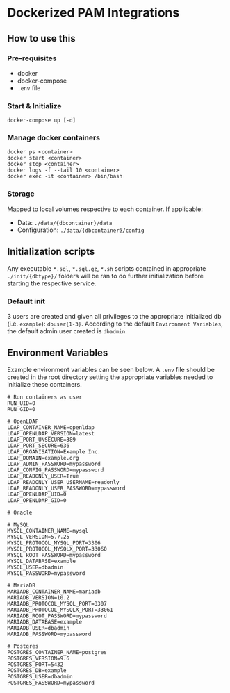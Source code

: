 # Dockerized PAM Integrations

## How to use this
### Pre-requisites
- docker
- docker-compose
- `.env` file

### Start & Initialize
```
docker-compose up [-d]
```

### Manage docker containers
```
docker ps <container>
docker start <container>
docker stop <container>
docker logs -f --tail 10 <container>
docker exec -it <container> /bin/bash
```

### Storage
Mapped to local volumes respective to each container. If applicable:
- Data: `./data/{dbcontainer}/data`
- Configuration: `./data/{dbcontainer}/config`

## Initialization scripts
Any executable `*.sql`, `*.sql.gz`, `*.sh` scripts contained in appropriate `./init/{dbtype}/` folders will be ran to do further initialization before starting the respective service.

### Default init
3 users are created and given all privileges to the appropriate initialized db (i.e. `example`): `dbuser{1-3}`. According to the default `Environment Variables`, the default admin user created is `dbadmin`.

## Environment Variables
Example environment variables can be seen below. A `.env` file should be created in the root directory setting the appropriate variables needed to initialize these containers.
```
# Run containers as user
RUN_UID=0
RUN_GID=0

# OpenLDAP
LDAP_CONTAINER_NAME=openldap
LDAP_OPENLDAP_VERSION=latest
LDAP_PORT_UNSECURE=389
LDAP_PORT_SECURE=636
LDAP_ORGANISATION=Example Inc.
LDAP_DOMAIN=example.org
LDAP_ADMIN_PASSWORD=mypassword
LDAP_CONFIG_PASSWORD=mypassword
LDAP_READONLY_USER=True
LDAP_READONLY_USER_USERNAME=readonly
LDAP_READONLY_USER_PASSWORD=mypassword
LDAP_OPENLDAP_UID=0
LDAP_OPENLDAP_GID=0

# Oracle

# MySQL
MYSQL_CONTAINER_NAME=mysql
MYSQL_VERSION=5.7.25
MYSQL_PROTOCOL_MYSQL_PORT=3306
MYSQL_PROTOCOL_MYSQLX_PORT=33060
MYSQL_ROOT_PASSWORD=mypassword
MYSQL_DATABASE=example
MYSQL_USER=dbadmin
MYSQL_PASSWORD=mypassword

# MariaDB
MARIADB_CONTAINER_NAME=mariadb
MARIADB_VERSION=10.2
MARIADB_PROTOCOL_MYSQL_PORT=3307
MARIADB_PROTOCOL_MYSQLX_PORT=33061
MARIADB_ROOT_PASSWORD=mypassword
MARIADB_DATABASE=example
MARIADB_USER=dbadmin
MARIADB_PASSWORD=mypassword

# Postgres
POSTGRES_CONTAINER_NAME=postgres
POSTGRES_VERSION=9.6
POSTGRES_PORT=5432
POSTGRES_DB=example
POSTGRES_USER=dbadmin
POSTGRES_PASSWORD=mypassword
```
